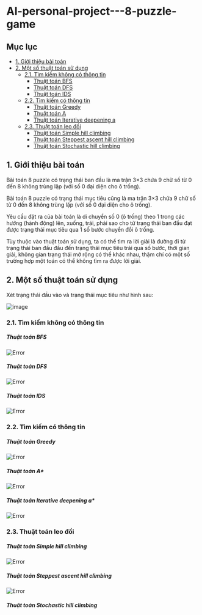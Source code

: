 # AI-personal-project---8-puzzle-game

## Mục lục

- [1. Giới thiệu bài toán](#1-giới-thiệu-bài-toán)
- [2. Một số thuật toán sử dụng](#2-một-số-thuật-toán-sử-dụng)
  - [2.1. Tìm kiếm không có thông tin](#21-tìm-kiếm-không-có-thông-tin)
    - [Thuật toán BFS](#thuật-toán-bfs)
    - [Thuật toán DFS](#thuật-toán-dfs)
    - [Thuật toán IDS](#thuật-toán-ids)
  - [2.2. Tìm kiếm có thông tin](#22-tìm-kiếm-có-thông-tin)
    - [Thuật toán Greedy](#thuật-toán-greedy)
    - [Thuật toán A](#thuật-toán-a)
    - [Thuật toán Iterative deepening a](#thuật-toán-iterative-deepening-a)
  - [2.3. Thuật toán leo đồi](#23-thuật-toán-leo-đồi)
    - [Thuật toán Simple hill climbing](#thuật-toán-simple-hill-climbing)
    - [Thuật toán Steppest ascent hill climbing](#thuật-toán-steppest-ascent-hill-climbing)
    - [Thuật toán Stochastic hill climbing](#thuật-toán-stochastic-hill-climbing)

## 1. Giới thiệu bài toán
Bài toán 8 puzzle có trạng thái ban đầu là ma trận 3×3 chứa 9 chữ số từ 0 đến 8 không trùng lặp (với số 0 đại diện cho ô trống).

Bài toán 8 puzzle có trạng thái mục tiêu cũng là ma trận 3×3 chứa 9 chữ số từ 0 đến 8 không trùng lặp (với số 0 đại diện cho ô trống).

Yêu cầu đặt ra của bài toán là di chuyển số 0 (ô trống) theo 1 trong các hướng (hành động) lên, xuống, trái, phải sao cho từ trạng thái ban đầu đạt được trạng thái mục tiêu qua 1 số bước chuyển đổi ô trống.

Tùy thuộc vào thuật toán sử dụng, ta có thể tìm ra lời giải là đường đi từ trạng thái ban đầu đầu đến trạng thái mục tiêu trải qua số bước, thời gian giải, không gian trạng thái mở rộng có thể khác nhau, thậm chí có một số trường hợp một toán có thể không tìm ra được lời giải.

## 2. Một số thuật toán sử dụng
Xét trạng thái đầu vào và trạng thái mục tiêu như hình sau:

![image](assets/start_and_end_state.png)

### 2.1. Tìm kiếm không có thông tin
##### Thuật toán BFS
![Error](gif/BFS.gif)

##### Thuật toán DFS
![Error](gif/DFS.gif)

##### Thuật toán IDS
![Error](gif/IDS.gif)

### 2.2. Tìm kiếm có thông tin
##### Thuật toán Greedy
![Error](gif/Greedy.gif)

##### Thuật toán A*
![Error](gif/Astart.gif)

##### Thuật toán Iterative deepening a*
![Error](gif/IDAstart.gif)

### 2.3. Thuật toán leo đồi
##### Thuật toán Simple hill climbing
![Error](gif/SHC.gif)

##### Thuật toán Steppest ascent hill climbing
![Error](gif/SAHC.gif)

##### Thuật toán Stochastic hill climbing
